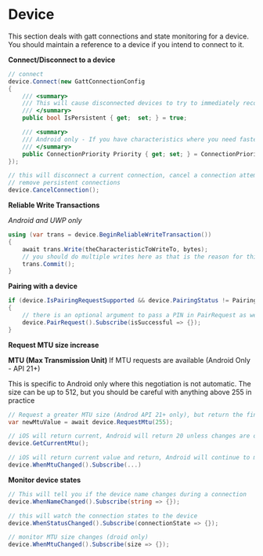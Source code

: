 # Device

This section deals with gatt connections and state monitoring for a device.
You should maintain a reference to a device if you intend to connect to it.


**Connect/Disconnect to a device**

```csharp
// connect
device.Connect(new GattConnectionConfig 
{
    /// <summary>
    /// This will cause disconnected devices to try to immediately reconnect.  It will cause WillRestoreState to fire on iOS. Defaults to true
    /// </summary>
    public bool IsPersistent { get;  set; } = true;

    /// <summary>
    /// Android only - If you have characteristics where you need faster replies, you can set this to high
    /// </summary>
    public ConnectionPriority Priority { get; set; } = ConnectionPriority.Normal;
});

// this will disconnect a current connection, cancel a connection attempt, and
// remove persistent connections
device.CancelConnection();
```

**Reliable Write Transactions**

_Android and UWP only_

```csharp
using (var trans = device.BeginReliableWriteTransaction()) 
{
    await trans.Write(theCharacteristicToWriteTo, bytes);
    // you should do multiple writes here as that is the reason for this mechanism
    trans.Commit();
}
```


**Pairing with a device**
```csharp
if (device.IsPairingRequestSupported && device.PairingStatus != PairingStatus.Paired) 
{
    // there is an optional argument to pass a PIN in PairRequest as well
    device.PairRequest().Subscribe(isSuccessful => {});
}
```

**Request MTU size increase**


**MTU (Max Transmission Unit)**
If MTU requests are available (Android Only - API 21+)

This is specific to Android only where this negotiation is not automatic.
The size can be up to 512, but you should be careful with anything above 255 in practice
```csharp
// Request a greater MTU size (Androd API 21+ only), but return the final negotiated value
var newMtuValue = await device.RequestMtu(255);

// iOS will return current, Android will return 20 unless changes are observed
device.GetCurrentMtu();

// iOS will return current value and return, Android will continue to monitor changes
device.WhenMtuChanged().Subscribe(...)
```

**Monitor device states**

```csharp
// This will tell you if the device name changes during a connection
device.WhenNameChanged().Subscribe(string => {});

// this will watch the connection states to the device
device.WhenStatusChanged().Subscribe(connectionState => {});

// monitor MTU size changes (droid only)
device.WhenMtuChanged().Subscribe(size => {});

```